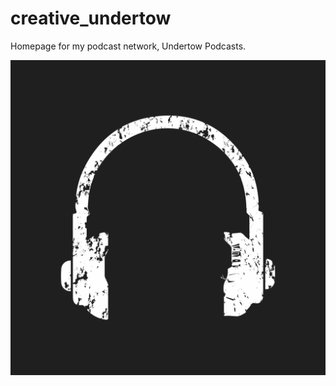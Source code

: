 # creative_undertow

Homepage for my podcast network, Undertow Podcasts. 

![headphone image](undertow-7.jpg)